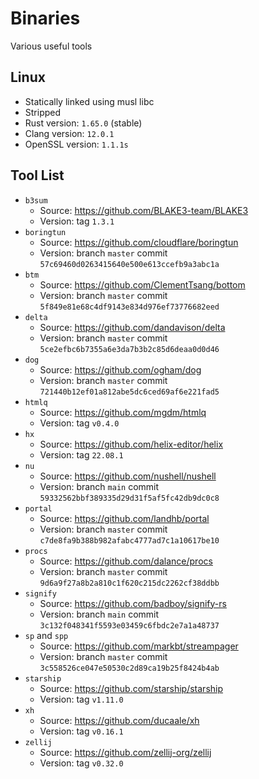# Binaries

Various useful tools

## Linux

- Statically linked using musl libc
- Stripped
- Rust version: `1.65.0` (stable)
- Clang version: `12.0.1`
- OpenSSL version: `1.1.1s`

## Tool List

- `b3sum`
  - Source: https://github.com/BLAKE3-team/BLAKE3
  - Version: tag `1.3.1`
- `boringtun`
  - Source: https://github.com/cloudflare/boringtun
  - Version: branch `master` commit `57c69460d0263415640e500e613ccefb9a3abc1a`
- `btm`
  - Source: https://github.com/ClementTsang/bottom
  - Version: branch `master` commit `5f849e81e68c4df9143e834d976ef73776682eed`
- `delta`
  - Source: https://github.com/dandavison/delta
  - Version: branch `master` commit `5ce2efbc6b7355a6e3da7b3b2c85d6deaa0d0d46`
- `dog`
  - Source: https://github.com/ogham/dog
  - Version: branch `master` commit `721440b12ef01a812abe5dc6ced69af6e221fad5`
- `htmlq`
  - Source: https://github.com/mgdm/htmlq
  - Version: tag `v0.4.0`
- `hx`
  - Source: https://github.com/helix-editor/helix
  - Version: tag `22.08.1`
- `nu`
  - Source: https://github.com/nushell/nushell
  - Version: branch `main` commit `59332562bbf389335d29d31f5af5fc42db9dc0c8`
- `portal`
  - Source: https://github.com/landhb/portal
  - Version: branch `master` commit `c7de8fa9b388b982afabc4777ad7c1a10617be10`
- `procs`
  - Source: https://github.com/dalance/procs
  - Version: branch `master` commit `9d6a9f27a8b2a810c1f620c215dc2262cf38ddbb`
- `signify`
  - Source: https://github.com/badboy/signify-rs
  - Version: branch `main` commit `3c132f048341f5593e03459c6fbdc2e7a1a48737`
- `sp` and `spp`
  - Source: https://github.com/markbt/streampager
  - Version: branch `master` commit `3c558526ce047e50530c2d89ca19b25f8424b4ab`
- `starship`
  - Source: https://github.com/starship/starship
  - Version: tag `v1.11.0`
- `xh`
  - Source: https://github.com/ducaale/xh
  - Version: tag `v0.16.1`
- `zellij`
  - Source: https://github.com/zellij-org/zellij
  - Version: tag `v0.32.0`
